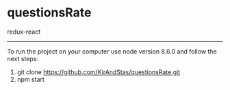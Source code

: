 # questionsRate

redux-react

---

To run the project on your computer use node version 8.6.0 and follow the next steps:
1. git clone https://github.com/KirAndStas/questionsRate.git
2. npm start